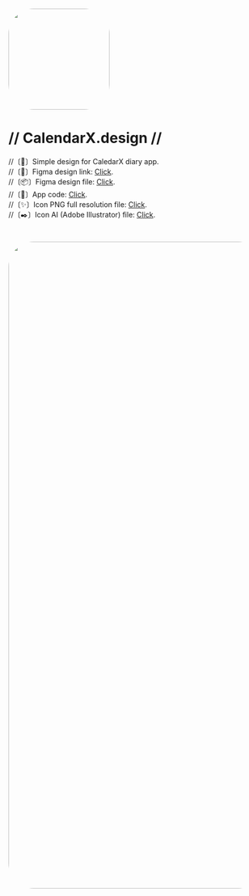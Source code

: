 # <a href="url"><img src="https://i.postimg.cc/nrSmLYBX/Icon.png" height="auto" width="200" style="border-radius:50px"></a>
# // CalendarX.design //
//〔📆〕Simple design for CaledarX diary app.
<br>
//〔🧩〕Figma design link: [Click](https://www.figma.com/file/UNn9e3hvvOeW61nF3Y1clW/CalendarX-design?type=design&node-id=0%3A1&mode=design&t=yeJZrqJYxCNXX9Fp-1).
<br>
//〔📦〕Figma design file: [Click](https://sharemods.com/s4iia8d802e7/CalendarX_design.fig.html).
<br>
//〔📂〕App code: [Click](https://github.com/igor-hub-maker/Diary).
<br>
//〔✨〕Icon PNG full resolution file: [Click](https://i.postimg.cc/nrSmLYBX/Icon.png).
<br>
//〔✒️〕Icon AI (Adobe Illustrator) file: [Click](https://sharemods.com/fbc0dtuxn18l/Icon.ai.html).
<br>
# <a href="url"><img src="https://i.postimg.cc/9MMFf3pB/App-banner.png" height="auto" width="1280" style="border-radius:50px"></a>
<br>
